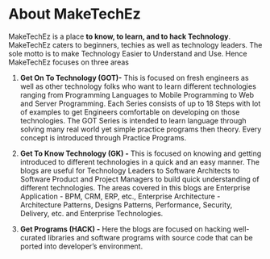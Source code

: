 # About MakeTechEz
MakeTechEz is a place **to know, to learn, and to hack Technology**. MakeTechEz caters to beginners, techies as well as technology leaders. The sole motto is to make Technology Easier to Understand and Use. Hence MakeTechEz focuses on three areas
1.	**Get On To Technology (GOT)-** This is focused on fresh engineers as well as other technology folks who want to learn different technologies ranging from Programming Languages to Mobile Programming to Web and Server Programming. Each Series consists of up to 18 Steps with lot of examples to get Engineers comfortable on developing on those technologies. The GOT Series is intended to learn language through solving many real world yet simple practice programs then theory. Every concept is introduced through Practice Programs.
2.	**Get To Know Technology (GK) -** This is focused on knowing and getting introduced to different technologies in a quick and an easy manner. The blogs are useful for Technology Leaders to Software Architects to Software Product and Project Managers to build quick understanding of different technologies. The areas covered in this blogs are Enterprise Application - BPM, CRM, ERP, etc., Enterprise Architecture - Architecture Patterns, Designs Patterns, Performance, Security, Delivery, etc. and Enterprise Technologies.
3.	**Get Programs (HACK) -** Here the blogs are focused on hacking well-curated libraries and software programs with source code that can be ported into developer’s environment.